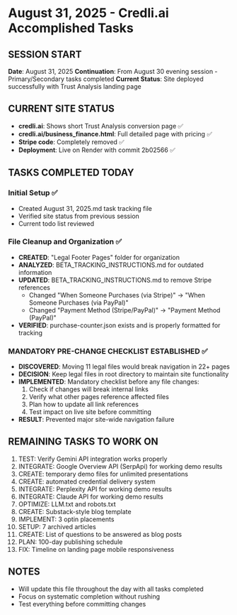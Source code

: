 # August 31, 2025 - Credli.ai Accomplished Tasks

## SESSION START
**Date**: August 31, 2025
**Continuation**: From August 30 evening session - Primary/Secondary tasks completed
**Current Status**: Site deployed successfully with Trust Analysis landing page

## CURRENT SITE STATUS
- **credli.ai**: Shows short Trust Analysis conversion page ✅
- **credli.ai/business_finance.html**: Full detailed page with pricing ✅  
- **Stripe code**: Completely removed ✅
- **Deployment**: Live on Render with commit 2b02566 ✅

## TASKS COMPLETED TODAY

### Initial Setup ✅
- Created August 31, 2025.md task tracking file
- Verified site status from previous session
- Current todo list reviewed

### File Cleanup and Organization ✅
- **CREATED**: "Legal Footer Pages" folder for organization
- **ANALYZED**: BETA_TRACKING_INSTRUCTIONS.md for outdated information
- **UPDATED**: BETA_TRACKING_INSTRUCTIONS.md to remove Stripe references
  - Changed "When Someone Purchases (via Stripe)" → "When Someone Purchases (via PayPal)"
  - Changed "Payment Method (Stripe/PayPal)" → "Payment Method (PayPal)"
- **VERIFIED**: purchase-counter.json exists and is properly formatted for tracking

### MANDATORY PRE-CHANGE CHECKLIST ESTABLISHED ✅
- **DISCOVERED**: Moving 11 legal files would break navigation in 22+ pages
- **DECISION**: Keep legal files in root directory to maintain site functionality
- **IMPLEMENTED**: Mandatory checklist before any file changes:
  1. Check if changes will break internal links
  2. Verify what other pages reference affected files  
  3. Plan how to update all link references
  4. Test impact on live site before committing
- **RESULT**: Prevented major site-wide navigation failure

## REMAINING TASKS TO WORK ON

1. TEST: Verify Gemini API integration works properly
2. INTEGRATE: Google Overview API (SerpApi) for working demo results
3. CREATE: temporary demo files for unlimited presentations  
4. CREATE: automated credential delivery system
5. INTEGRATE: Perplexity API for working demo results
6. INTEGRATE: Claude API for working demo results
7. OPTIMIZE: LLM.txt and robots.txt
8. CREATE: Substack-style blog template
9. IMPLEMENT: 3 optin placements
10. SETUP: 7 archived articles
11. CREATE: List of questions to be answered as blog posts
12. PLAN: 100-day publishing schedule
13. FIX: Timeline on landing page mobile responsiveness

## NOTES
- Will update this file throughout the day with all tasks completed
- Focus on systematic completion without rushing
- Test everything before committing changes